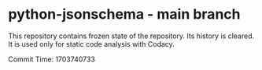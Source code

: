# python-jsonschema - main branch

This repository contains frozen state of the repository.
Its history is cleared. It is used only for static code
analysis with Codacy.

Commit Time: 1703740733